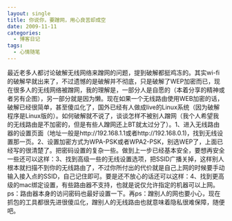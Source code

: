 ```yaml
---
layout: single
title: 你说你，要蹭网，用心良苦却成空
date: 2009-11-11
categories:
  - 博客日记
tags:
  - 心情随笔
---
```


最近老多人都讨论破解无线网络来蹭网的问题，提到破解都挺鸡冻的。其实wi-fi的破解早就出来了，不过遗憾的是破解并不彻底，只是破解了WEP加密而已，现在很多人的无线网络被蹭网，我的理解是，一部分人是自愿的（本着分享的精神或者另有企图），另一部分就是因为懒。现在如果一个无线路由使用WEB加密的话，破解已经很简单，甚至傻瓜化了，国外已经有人做成live的Linux系统（因为破解程序是Linux版的）。如何破解就不说了，谈谈怎样不被别人蹭网（我个人希望我的无线路由是不加密的，但是有些人蹭网还上BT就太过分了）。1、进入无线路由器的设置页面（地址一般是http&#58;//192.168.1.1或者http&#58;//192.168.0.1)，找到无线设置那一页。2、设置加密方式为WPA-PSK或者WPA2-PSK，别选WEP了，上面已经写的很清楚了。把密码设置的复杂一些。做到上一步已经基本安全，要想再安全一些还可以这样：3、找到高级一些的无线设置选项，把SSID广播关掉，这样别人根本就扫描不到你的无线路由了，不过你所付出的代价就是自己上网的时候要手动输入接入点的SSID，自己记住即可。要是还不放心的话还可以这样：4、找到更高级的mac绑定设置，有些路由器不支持，也就是说仅允许指定的机器可以上网。ps：路由器本身的访问密码也最好设置一下。再ps：蹭别人的网也要小心，现在抓包的工具都很先进很傻瓜化，蹭别人的无线路由也就意味着隐私很难保障，随便吧。
